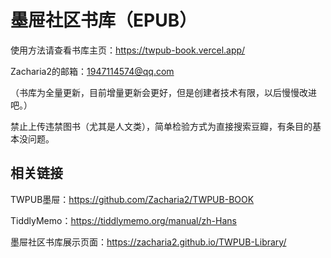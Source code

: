 # 墨屉社区书库（EPUB）

使用方法请查看书库主页：https://twpub-book.vercel.app/

Zacharia2的邮箱：1947114574@qq.com

（书库为全量更新，目前增量更新会更好，但是创建者技术有限，以后慢慢改进吧。）

禁止上传违禁图书（尤其是人文类），简单检验方式为直接搜索豆瓣，有条目的基本没问题。
<br>

## 相关链接
TWPUB墨屉：https://github.com/Zacharia2/TWPUB-BOOK

TiddlyMemo：https://tiddlymemo.org/manual/zh-Hans

墨屉社区书库展示页面：https://zacharia2.github.io/TWPUB-Library/
